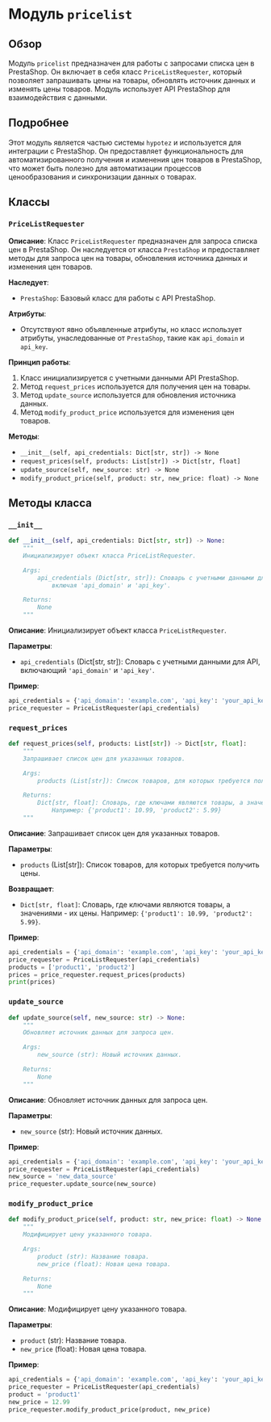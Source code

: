 # Модуль `pricelist`

## Обзор

Модуль `pricelist` предназначен для работы с запросами списка цен в PrestaShop. Он включает в себя класс `PriceListRequester`, который позволяет запрашивать цены на товары, обновлять источник данных и изменять цены товаров. Модуль использует API PrestaShop для взаимодействия с данными.

## Подробнее

Этот модуль является частью системы `hypotez` и используется для интеграции с PrestaShop. Он предоставляет функциональность для автоматизированного получения и изменения цен товаров в PrestaShop, что может быть полезно для автоматизации процессов ценообразования и синхронизации данных о товарах.

## Классы

### `PriceListRequester`

**Описание**: Класс `PriceListRequester` предназначен для запроса списка цен в PrestaShop. Он наследуется от класса `PrestaShop` и предоставляет методы для запроса цен на товары, обновления источника данных и изменения цен товаров.

**Наследует**:
- `PrestaShop`: Базовый класс для работы с API PrestaShop.

**Атрибуты**:
- Отсутствуют явно объявленные атрибуты, но класс использует атрибуты, унаследованные от `PrestaShop`, такие как `api_domain` и `api_key`.

**Принцип работы**:
1.  Класс инициализируется с учетными данными API PrestaShop.
2.  Метод `request_prices` используется для получения цен на товары.
3.  Метод `update_source` используется для обновления источника данных.
4.  Метод `modify_product_price` используется для изменения цен товаров.

**Методы**:

*   `__init__(self, api_credentials: Dict[str, str]) -> None`
*   `request_prices(self, products: List[str]) -> Dict[str, float]`
*   `update_source(self, new_source: str) -> None`
*   `modify_product_price(self, product: str, new_price: float) -> None`

## Методы класса

### `__init__`

```python
def __init__(self, api_credentials: Dict[str, str]) -> None:
    """
    Инициализирует объект класса PriceListRequester.

    Args:
        api_credentials (Dict[str, str]): Словарь с учетными данными для API,
            включая 'api_domain' и 'api_key'.

    Returns:
        None
    """
```

**Описание**: Инициализирует объект класса `PriceListRequester`.

**Параметры**:
- `api_credentials` (Dict[str, str]): Словарь с учетными данными для API, включающий `'api_domain'` и `'api_key'`.

**Пример**:

```python
api_credentials = {'api_domain': 'example.com', 'api_key': 'your_api_key'}
price_requester = PriceListRequester(api_credentials)
```

### `request_prices`

```python
def request_prices(self, products: List[str]) -> Dict[str, float]:
    """
    Запрашивает список цен для указанных товаров.

    Args:
        products (List[str]): Список товаров, для которых требуется получить цены.

    Returns:
        Dict[str, float]: Словарь, где ключами являются товары, а значениями - их цены.
            Например: {'product1': 10.99, 'product2': 5.99}
    """
```

**Описание**: Запрашивает список цен для указанных товаров.

**Параметры**:
- `products` (List[str]): Список товаров, для которых требуется получить цены.

**Возвращает**:
- `Dict[str, float]`: Словарь, где ключами являются товары, а значениями - их цены. Например: `{'product1': 10.99, 'product2': 5.99}`.

**Пример**:

```python
api_credentials = {'api_domain': 'example.com', 'api_key': 'your_api_key'}
price_requester = PriceListRequester(api_credentials)
products = ['product1', 'product2']
prices = price_requester.request_prices(products)
print(prices)
```

### `update_source`

```python
def update_source(self, new_source: str) -> None:
    """
    Обновляет источник данных для запроса цен.

    Args:
        new_source (str): Новый источник данных.

    Returns:
        None
    """
```

**Описание**: Обновляет источник данных для запроса цен.

**Параметры**:
- `new_source` (str): Новый источник данных.

**Пример**:

```python
api_credentials = {'api_domain': 'example.com', 'api_key': 'your_api_key'}
price_requester = PriceListRequester(api_credentials)
new_source = 'new_data_source'
price_requester.update_source(new_source)
```

### `modify_product_price`

```python
def modify_product_price(self, product: str, new_price: float) -> None:
    """
    Модифицирует цену указанного товара.

    Args:
        product (str): Название товара.
        new_price (float): Новая цена товара.

    Returns:
        None
    """
```

**Описание**: Модифицирует цену указанного товара.

**Параметры**:
- `product` (str): Название товара.
- `new_price` (float): Новая цена товара.

**Пример**:

```python
api_credentials = {'api_domain': 'example.com', 'api_key': 'your_api_key'}
price_requester = PriceListRequester(api_credentials)
product = 'product1'
new_price = 12.99
price_requester.modify_product_price(product, new_price)
```